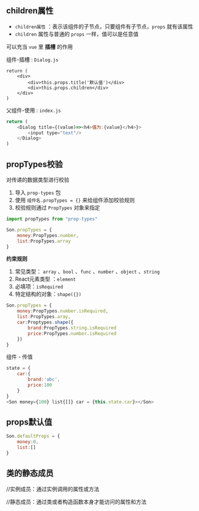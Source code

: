 ## children属性

- `children属性` ：表示该组件的子节点，只要组件有子节点，`props` 就有该属性
- `children` 属性与普通的 `props` 一样，值可以是任意值

可以充当 `vue` 里 **插槽** 的作用

组件-插槽 : `Dialog.js`

```
return (
	<div>
		<div>this.props.title('默认值')</div>
		<div>this.props.children</div>
	</div>
)
```

父组件-使用 : `index.js`

```js
return (
	<Dialog title={(value)=><h4>值为:{value}</h4>}>
    	<input type="text"/>
    </Dialog>
)
```

## propTypes校验

对传递的数据类型进行校验

1. 导入 `prop-types` 包
2. 使用 `组件名.propTypes = {}` 来给组件添加校验规则
3. 校验规则通过 `PropTypes` 对象来指定

```js
import propTypes from "prop-types"

Son.propTypes = {
    money:PropTypes.number,
    list:PropTypes.array
}
```

**约束规则**

1. 常见类型： `array` 、`bool` 、`func` 、`number` 、`object` 、`string`
2. React元素类型 ：`element`
3. 必填项：`isRequired`
4. 特定结构的对象：`shape({})`

```js
Son.propTypes = {
    money:PropTypes.number.isRequired,
    list:PropTypes.aray,
    car:Proptypes.shape({
        brand:PropTypes.string.isRequired
        price:PropTypes.number.isRequired
    })
}
```





组件 - 传值

```js
state = {
    car:{
        brand:'abc',
        price:100
    }
}
<Son money={100} list{[]} car = {this.state.car}></Son>
```

## props默认值

```js
Son.defaultProps = {
    money:0,
    list:[]
}
```



## 类的静态成员

//实例成员：通过实例调用的属性或方法

//静态成员：通过类或者构造函数本身才能访问的属性和方法





























